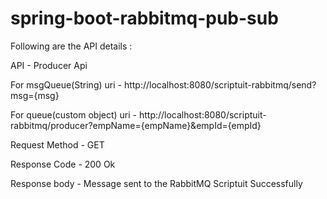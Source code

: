 # spring-boot-rabbitmq-pub-sub

Following are the API details :

API - Producer Api

For msgQueue(String) uri - http://localhost:8080/scriptuit-rabbitmq/send?msg={msg}

For queue(custom object) uri - http://localhost:8080/scriptuit-rabbitmq/producer?empName={empName}&empId={empId}

Request Method - GET

Response Code - 200 Ok

Response body - Message sent to the RabbitMQ Scriptuit Successfully
